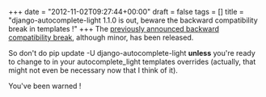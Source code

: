 +++
date = "2012-11-02T09:27:44+00:00"
draft = false
tags = []
title = "django-autocomplete-light 1.1.0 is out, beware the backward compatibility break in templates !"
+++
The [previously announced backward compatibility break](http://blog.yourlabs.org/post/34262567559/upcoming-backward-compatibility-break-in), although minor, has been released.

So don't do pip update -U django-autocomplete-light **unless** you're ready to change <divs> to <span class="div"> in your autocomplete_light templates overrides (actually, that might not even be necessary now that I think of it).

You've been warned !